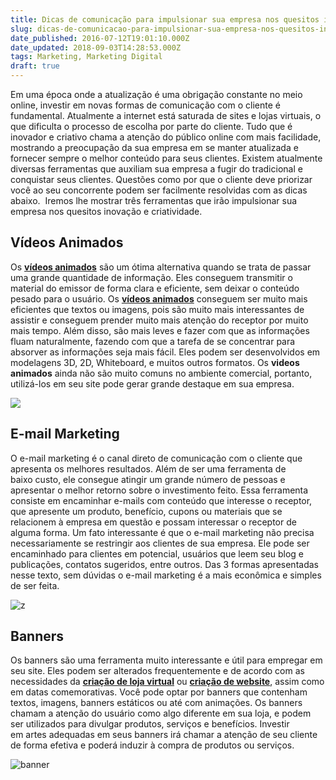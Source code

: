 ```yaml
---
title: Dicas de comunicação para impulsionar sua empresa nos quesitos inovação
slug: dicas-de-comunicacao-para-impulsionar-sua-empresa-nos-quesitos-inovacao
date_published: 2016-07-12T19:01:10.000Z
date_updated: 2018-09-03T14:28:53.000Z
tags: Marketing, Marketing Digital
draft: true
---
```


Em uma época onde a atualização é uma obrigação constante no meio online, investir em novas formas de comunicação com o cliente é fundamental. Atualmente a internet está saturada de sites e lojas virtuais, o que dificulta o processo de escolha por parte do cliente. Tudo que é inovador e criativo chama a atenção do público online com mais facilidade, mostrando a preocupação da sua empresa em se manter atualizada e fornecer sempre o melhor conteúdo para seus clientes. Existem atualmente diversas ferramentas que auxiliam sua empresa a fugir do tradicional e conquistar seus clientes. Questões como por que o cliente deve priorizar você ao seu concorrente podem ser facilmente resolvidas com as dicas abaixo.  Iremos lhe mostrar três ferramentas que irão impulsionar sua empresa nos quesitos inovação e criatividade.

## Vídeos Animados

Os **[vídeos animados](https://blog.inoweb.com.br/producao-de-videos-animados-2d)** são um ótima alternativa quando se trata de passar uma grande quantidade de informação. Eles conseguem transmitir o material do emissor de forma clara e eficiente, sem deixar o conteúdo pesado para o usuário. Os **[vídeos animados](https://blog.inoweb.com.br/producao-de-videos-animados-2d)** conseguem ser muito mais eficientes que textos ou imagens, pois são muito mais interessantes de assistir e conseguem prender muito mais atenção do receptor por muito mais tempo. Além disso, são mais leves e fazer com que as informações fluam naturalmente, fazendo com que a tarefa de se concentrar para absorver as informações seja mais fácil. Eles podem ser desenvolvidos em modelagens 3D, 2D, Whiteboard, e muitos outros formatos. Os **videos animados** ainda não são muito comuns no ambiente comercial, portanto, utilizá-los em seu site pode gerar grande destaque em sua empresa.

[![](https://blog.inoweb.com.br/content/images/2016/07/zzzzzzzzzzzz.png)](https://www.youtube.com/watch?v=wH8oQIf40eU)

## E-mail Marketing

O e-mail marketing é o canal direto de comunicação com o cliente que apresenta os melhores resultados. Além de ser uma ferramenta de baixo custo, ele consegue atingir um grande número de pessoas e apresentar o melhor retorno sobre o investimento feito. Essa ferramenta consiste em encaminhar e-mails com conteúdo que interesse o receptor, que apresente um produto, benefício, cupons ou materiais que se relacionem à empresa em questão e possam interessar o receptor de alguma forma. Um fato interessante é que o e-mail marketing não precisa necessariamente se restringir aos clientes de sua empresa. Ele pode ser encaminhado para clientes em potencial, usuários que leem seu blog e publicações, contatos sugeridos, entre outros. Das 3 formas apresentadas nesse texto, sem dúvidas o e-mail marketing é a mais econômica e simples de ser feita.

![z](https://blog.inoweb.com.br/content/images/2016/07/z.png)

## Banners

Os banners são uma ferramenta muito interessante e útil para empregar em seu site. Eles podem ser alterados frequentemente e de acordo com as necessidades da **[criação de loja virtual](https://blog.inoweb.com.br/criacao-de-loja-virtual)** ou **[criação de website](https://blog.inoweb.com.br/criacao-de-sites)**, assim como em datas comemorativas. Você pode optar por banners que contenham textos, imagens, banners estáticos ou até com animações. Os banners chamam a atenção do usuário como algo diferente em sua loja, e podem ser utilizados para divulgar produtos, serviços e benefícios. Investir em artes adequadas em seus banners irá chamar a atenção de seu cliente de forma efetiva e poderá induzir à compra de produtos ou serviços.

![banner](https://blog.inoweb.com.br/content/images/2016/07/banner-1024x725.jpg)
